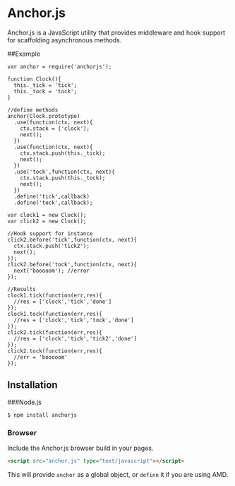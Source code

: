 # Anchor.js

Anchor.js is a JavaScript utility that provides middleware and hook support for scaffolding asynchronous methods.

##Example
```
var anchor = require('anchorjs');

function Clock(){
  this._tick = 'tick';
  this._tock = 'tock';
}

//define methods
anchor(Clock.prototype)
  .use(function(ctx, next){
    ctx.stack = ['clock'];
    next();
  })
  .use(function(ctx, next){
    ctx.stack.push(this._tick);
    next();
  })
  .use('tock',function(ctx, next){
    ctx.stack.push(this._tock);
    next();
  })
  .define('tick',callback)
  .define('tock',callback);

var clock1 = new Clock();
var click2 = new Clock();

//Hook support for instance
click2.before('tick',function(ctx, next){
  ctx.stack.push('tick2');
  next();
});
click2.before('tock',function(ctx, next){
  next('booooom'); //error
});

//Results
clock1.tick(function(err,res){
  //res = ['clock','tick','done']
});
clock1.tock(function(err,res){
  //res = ['clock','tick','tock','done']
});
click2.tick(function(err,res){
  //res = ['clock','tick','tick2','done']
});
click2.tock(function(err,res){
  //err = 'booooom'
});

```

## Installation

###Node.js

```
$ npm install anchorjs
```

### Browser

Include the Anchor.js browser build in your pages.

```html
<script src="anchor.js" type="text/javascript"></script>
```

This will provide `anchor` as a global object, or `define` it if you are using AMD.
